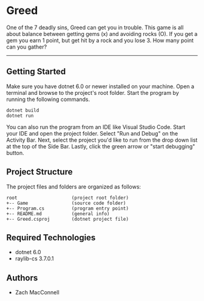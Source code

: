 # Greed
One of the 7 deadly sins, Greed can get you in trouble. This game is all about
balance between getting gems (x) and avoiding rocks (O). If you get a gem you
earn 1 point, but get hit by a rock and you lose 3. How many point can you 
gather? 

---
## Getting Started
Make sure you have dotnet 6.0 or newer installed on your machine. Open 
a terminal and browse to the project's root folder. Start the program 
by running the following commands.
```
dotnet build
dotnet run 
```
You can also run the program from an IDE like Visual Studio Code. 
Start your IDE and open the project folder. Select "Run and Debug" on 
the Activity Bar. Next, select the project you'd like to run from the 
drop down list at the top of the Side Bar. Lastly, click the green 
arrow or "start debugging" button.

## Project Structure
The project files and folders are organized as follows:
```
root                    (project root folder)
+-- Game                (source code folder)
+-- Program.cs          (program entry point)    
+-- README.md           (general info)
+-- Greed.csproj        (dotnet project file)
```

## Required Technologies
* dotnet 6.0
* raylib-cs 3.7.0.1

## Authors
* Zach MacConnell